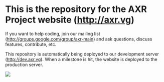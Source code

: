 This is the repository for the AXR Project website (http://axr.vg)
===

If you want to help coding, join our mailing list (http://groups.google.com/group/axr-main) and ask questions, discuss features, contribute, etc.

This repository is automatically being deployed to our development server (http://dev.axr.vg). When a milestone is hit, the website is deployed to the production server.

<img src="https://docs.google.com/drawings/pub?id=1HjIxGtAN086I8-FnZWcDYq6VlPDfou9Ag3VFmzH7iOA&amp;w=844&amp;h=712">
